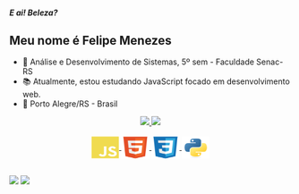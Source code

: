 ##### E ai! Beleza?
## Meu nome é Felipe Menezes

- 🏫 Análise e Desenvolvimento de Sistemas, 5º sem - Faculdade Senac-RS
- 📚 Atualmente, estou estudando JavaScript focado em desenvolvimento web.
- 📍 Porto Alegre/RS - Brasil



<div align="center">
  <a href="https://github.com/f3lip3mp">
  <img height="180em" src="https://github-readme-stats.vercel.app/api?username=f3lip3mp&show_icons=true&theme=swift&include_all_commits=true&count_private=true"/>
  <img height="200em" src="https://github-readme-stats.vercel.app/api/top-langs/?username=f3lip3mp&layout=demo&langs_count=7&theme=swift"/>
</div>

<div align="center"><br>
  <img align="center" alt="icon-JS" height="40" width="50" src="https://raw.githubusercontent.com/devicons/devicon/master/icons/javascript/javascript-plain.svg">
  <img align="center" alt="icon-HTML" height="40" width="50" src="https://raw.githubusercontent.com/devicons/devicon/master/icons/html5/html5-original.svg">
  <img align="center" alt="icon-CSS" height="40" width="50" src="https://raw.githubusercontent.com/devicons/devicon/master/icons/css3/css3-original.svg">
  <img align="center" alt="icon-Python" height="40" width="50" src="https://raw.githubusercontent.com/devicons/devicon/master/icons/python/python-original.svg">
</div>
  
  ##
 
<div>
  <a href = "mailto:pmenezesfelipe@gmail.com"><img src="https://img.shields.io/badge/-Gmail-%23333?style=for-the-badge&logo=gmail&logoColor=red" target="_blank"></a>
  <a href="https://www.linkedin.com/in/mpfelipe/" target="_blank"><img src="https://img.shields.io/badge/-LinkedIn-%230077B5?style=for-the-badge&logo=linkedin&logoColor=white" target="_blank"></a>
</div>
